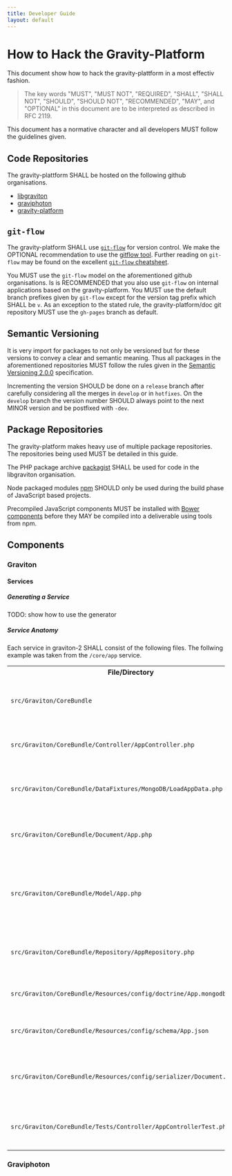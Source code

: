 ```yaml
---
title: Developer Guide
layout: default
---
```

# How to Hack the Gravity-Platform

This document show how to hack the gravity-plattform in a most effectiv fashion.

> The key words "MUST", "MUST NOT", "REQUIRED", "SHALL", "SHALL NOT",
> "SHOULD", "SHOULD NOT", "RECOMMENDED",  "MAY", and "OPTIONAL" in
> this document are to be interpreted as described in RFC 2119.

This document has a normative character and all developers MUST follow the
guidelines given.

## Code Repositories

The gravity-plattform SHALL be hosted on the following github organisations.

- [libgraviton](https://github.com/libgraviton)
- [graviphoton](https://github.com/graviphoton)
- [gravity-platform](https://github.com/gravity-platform)

## ``git-flow``

The gravity-platform SHALL use [``git-flow``](http://nvie.com/git-model/) for version control.
We make the OPTIONAL recommendation to use the [gitflow tool](https://github.com/nvie/gitflow).
Further reading on ``git-flow`` may be found on the excellent
[``git-flow`` cheatsheet](http://danielkummer.github.io/git-flow-cheatsheet/).

You MUST use the ``git-flow`` model on the aforementioned github organisations.
Is is RECOMMENDED that you also use ``git-flow`` on internal applications based on the gravity-platform.
You MUST use the default branch prefixes given by ``git-flow`` except for the version tag prefix 
which SHALL be ``v``. As an exception to the stated rule, the gravity-platform/doc git repository
MUST use the ``gh-pages`` branch as default.

## Semantic Versioning

It is very import for packages to not only be versioned but for these versions to
convey a clear and semantic meaning. Thus all packages in the aforementioned repositories
MUST follow the rules given in the [Semantic Versioning 2.0.0](http://semver.org/spec/v2.0.0.html)
specification.

Incrementing the version SHOULD be done on a ``release`` branch after carefully considering
all the merges in ``develop`` or in ``hotfixes``. On the ``develop`` branch the version number
SHOULD always point to the next MINOR version and be postfixed with ``-dev``.

## Package Repositories

The gravity-platform makes heavy use of multiple package repositories. The repositories being used
MUST be detailed in this guide.

The PHP package archive [packagist](https://packagist.org/) SHALL be used for code in the libgraviton
organisation.

Node packaged modules [npm](https://npmjs.org/) SHOULD only be used during the build phase of JavaScript based
projects.

Precompiled JavaScript components MUST be installed with [Bower components](http://sindresorhus.com/bower-components/)
before they MAY be compiled into a deliverable using tools from npm.

## Components

### Graviton

#### Services

##### Generating a Service

TODO: show how to use the generator

##### Service Anatomy

Each service in graviton-2 SHALL consist of the following files. The follwing example was taken from the ``/core/app`` service.

<table>
  <tr>
    <th>File/Directory</th>
    <th>Description</th>
  </tr>
  <tr>
    <td><code>src/Graviton/CoreBundle</code></td>
    <td>bundle directory, contains all the files related to a bundle</td>
  </tr>
  <tr>
    <td><code>src/Graviton/CoreBundle/Controller/AppController.php</code></td>
    <td>controller for <code>/core/app</code> service, extends <code>RestController</code></td>
  </tr>
  <tr>
    <td><code>src/Graviton/CoreBundle/DataFixtures/MongoDB/LoadAppData.php</code></td>
    <td>fixture loader, loads fixtures on initial install and during testing</td>
  </tr>
  <tr>
    <td><code>src/Graviton/CoreBundle/Document/App.php</code></td>
    <td>service document, access a single instance of an item</td>
  </tr>
  <tr>
    <td><code>src/Graviton/CoreBundle/Model/App.php</code></td>
    <td>service mode, wrapper around document and repository, adds schema information for a service</td>
  </tr>
  <tr>
    <td><code>src/Graviton/CoreBundle/Repository/AppRepository.php</code></td>
    <td>service repository, access collections of documents</td>
  </tr>
  <tr>
    <td><code>src/Graviton/CoreBundle/Resources/config/doctrine/App.mongodb.xml</code></td>
    <td>MongoDB config, defines how data is persisted</td>
  </tr>
  <tr>
    <td><code>src/Graviton/CoreBundle/Resources/config/schema/App.json</code></td>
    <td>model config, schema information for the service</td>
  </tr>
  <tr>
    <td><code>src/Graviton/CoreBundle/Resources/config/serializer/Document.App.xml</code></td>
    <td>serializer config, defines how data is serialized and deserialized to the client</td>
  </tr>
  <tr>
    <td><code>src/Graviton/CoreBundle/Tests/Controller/AppControllerTest.php</code></td>
    <td>service tests, e2e tests that make later refactoring possible</td>
  </tr>
</table>

### Graviphoton
